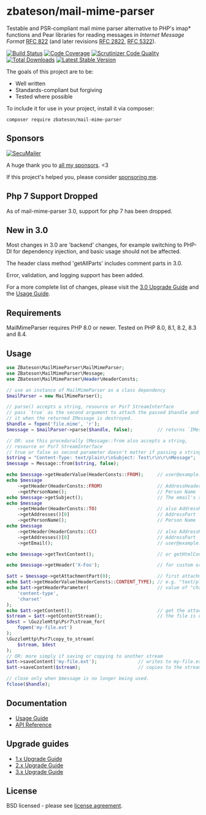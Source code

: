 # zbateson/mail-mime-parser

Testable and PSR-compliant mail mime parser alternative to PHP's imap* functions and Pear libraries for reading messages in _Internet Message Format_ [RFC 822](http://tools.ietf.org/html/rfc822) (and later revisions [RFC 2822](http://tools.ietf.org/html/rfc2822), [RFC 5322](http://tools.ietf.org/html/rfc5322)).

[![Build Status](https://github.com/zbateson/mail-mime-parser/actions/workflows/tests.yml/badge.svg)](https://github.com/zbateson/mail-mime-parser/actions/workflows/tests.yml)
[![Code Coverage](https://scrutinizer-ci.com/g/zbateson/mail-mime-parser/badges/coverage.png?b=master)](https://scrutinizer-ci.com/g/zbateson/mail-mime-parser/?branch=master)
[![Scrutinizer Code Quality](https://scrutinizer-ci.com/g/zbateson/mail-mime-parser/badges/quality-score.png?b=master)](https://scrutinizer-ci.com/g/zbateson/mail-mime-parser/?branch=master)
[![Total Downloads](https://poser.pugx.org/zbateson/mail-mime-parser/downloads)](//packagist.org/packages/zbateson/mail-mime-parser)
[![Latest Stable Version](https://poser.pugx.org/zbateson/mail-mime-parser/v)](//packagist.org/packages/zbateson/mail-mime-parser)

The goals of this project are to be:

* Well written
* Standards-compliant but forgiving
* Tested where possible

To include it for use in your project, install it via composer:

```
composer require zbateson/mail-mime-parser
```

## Sponsors

[![SecuMailer](https://mail-mime-parser.org/sponsors/logo-secumailer.png)](https://secumailer.com)

A huge thank you to [all my sponsors](https://github.com/sponsors/zbateson). <3

If this project's helped you, please consider [sponsoring me](https://github.com/sponsors/zbateson).

## Php 7 Support Dropped

As of mail-mime-parser 3.0, support for php 7 has been dropped.

## New in 3.0

Most changes in 3.0 are 'backend' changes, for example switching to PHP-DI for dependency injection, and basic usage should not be affected.

The header class method 'getAllParts' includes comment parts in 3.0.

Error, validation, and logging support has been added.

For a more complete list of changes, please visit the [3.0 Upgrade Guide](https://mail-mime-parser.org/upgrade-3.0) and the [Usage Guide](https://mail-mime-parser.org/).

## Requirements

MailMimeParser requires PHP 8.0 or newer.  Tested on PHP 8.0, 8.1, 8.2, 8.3 and 8.4.

## Usage

```php
use ZBateson\MailMimeParser\MailMimeParser;
use ZBateson\MailMimeParser\Message;
use ZBateson\MailMimeParser\Header\HeaderConsts;

// use an instance of MailMimeParser as a class dependency
$mailParser = new MailMimeParser();

// parse() accepts a string, resource or Psr7 StreamInterface
// pass `true` as the second argument to attach the passed $handle and close
// it when the returned IMessage is destroyed.
$handle = fopen('file.mime', 'r');
$message = $mailParser->parse($handle, false);         // returns `IMessage`

// OR: use this procedurally (Message::from also accepts a string,
// resource or Psr7 StreamInterface
// true or false as second parameter doesn't matter if passing a string.
$string = "Content-Type: text/plain\r\nSubject: Test\r\n\r\nMessage";
$message = Message::from($string, false);

echo $message->getHeaderValue(HeaderConsts::FROM);     // user@example.com
echo $message
    ->getHeader(HeaderConsts::FROM)                    // AddressHeader
    ->getPersonName();                                 // Person Name
echo $message->getSubject();                           // The email's subject
echo $message
    ->getHeader(HeaderConsts::TO)                      // also AddressHeader
    ->getAddresses()[0]                                // AddressPart
    ->getPersonName();                                 // Person Name
echo $message
    ->getHeader(HeaderConsts::CC)                      // also AddressHeader
    ->getAddresses()[0]                                // AddressPart
    ->getEmail();                                      // user@example.com

echo $message->getTextContent();                       // or getHtmlContent()

echo $message->getHeader('X-Foo');                     // for custom or undocumented headers

$att = $message->getAttachmentPart(0);                 // first attachment
echo $att->getHeaderValue(HeaderConsts::CONTENT_TYPE); // e.g. "text/plain"
echo $att->getHeaderParameter(                         // value of "charset" part
    'content-type',
    'charset'
);
echo $att->getContent();                               // get the attached file's contents
$stream = $att->getContentStream();                    // the file is decoded automatically
$dest = \GuzzleHttp\Psr7\stream_for(
    fopen('my-file.ext')
);
\GuzzleHttp\Psr7\copy_to_stream(
    $stream, $dest
);
// OR: more simply if saving or copying to another stream
$att->saveContent('my-file.ext');               // writes to my-file.ext
$att->saveContent($stream);                     // copies to the stream

// close only when $message is no longer being used.
fclose($handle);

```

## Documentation

* [Usage Guide](https://mail-mime-parser.org/)
* [API Reference](https://mail-mime-parser.org/api/3.0)

## Upgrade guides

* [1.x Upgrade Guide](https://mail-mime-parser.org/upgrade-1.0)
* [2.x Upgrade Guide](https://mail-mime-parser.org/upgrade-2.0)
* [3.x Upgrade Guide](https://mail-mime-parser.org/upgrade-3.0)

## License

BSD licensed - please see [license agreement](https://github.com/zbateson/mail-mime-parser/blob/master/LICENSE).
